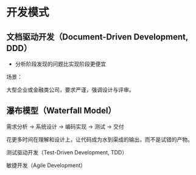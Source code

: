 # 开发模式
## 文档驱动开发（Document-Driven Development, DDD）

- 分析阶段发现的问题比实现阶段更便宜

场景：

大型企业或金融类公司，要求严谨，强调设计与评审。

## 瀑布模型（Waterfall Model）

需求分析 → 系统设计 → 编码实现 → 测试 → 交付

花更多时间在理解和设计上，让代码成为水到渠成的输出，而不是试错的产物。

测试驱动开发（Test-Driven Development, TDD）

敏捷开发（Agile Development）

